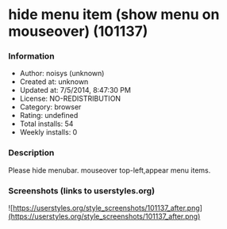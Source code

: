 # hide menu item (show menu on mouseover) (101137)

### Information
- Author: noisys (unknown)
- Created at: unknown
- Updated at: 7/5/2014, 8:47:30 PM
- License: NO-REDISTRIBUTION
- Category: browser
- Rating: undefined
- Total installs: 54
- Weekly installs: 0


### Description
Please hide menubar.
mouseover top-left,appear menu items.


### Screenshots (links to userstyles.org)
![https://userstyles.org/style_screenshots/101137_after.png](https://userstyles.org/style_screenshots/101137_after.png)


